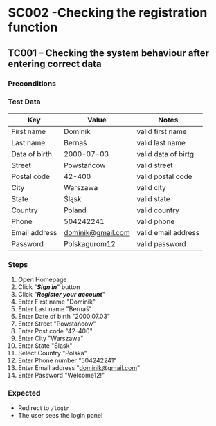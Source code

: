 # SC002 -Checking the registration function
## TC001 – Checking the system behaviour after entering correct data
### Preconditions
### Test Data
| Key           | Value             | Notes               |
|---------------|-------------------|---------------------|
| First name    | Dominik           | valid first name    |
| Last name     | Bernaś            | valid last name     |
| Data of birth | 2000-07-03        | valid data of birtg |
| Street        | Powstańców        | valid street        |
| Postal code   | 42-400            | valid postal code   |
| City          | Warszawa          | valid city          |
| State         | Śląsk             | valid state         |
| Country       | Poland            | valid country       |
| Phone         | 504242241         | valid phone         |
| Email address | dominik@gmail.com | valid email address |
| Password      | Polskagurom12     | valid password      |

### Steps
1. Open Homepage
2. Click "***Sign in***" button
3. Click "***Register your account***"
4. Enter First name "Dominik"
5. Enter Last name "Bernaś"
6. Enter Date of birth "2000.07.03"
7. Enter Street "Powstańców"
8. Enter Post code "42-400"
9. Enter City "Warszawa"
10. Enter State "Śląsk"
11. Select Country "Polska"
12. Enter Phone number "504242241"
13. Enter Email address "dominik@gmail.com"
14. Enter Password "Welcome12!"


### Expected
- Redirect to `/login`
- The user sees the login panel
